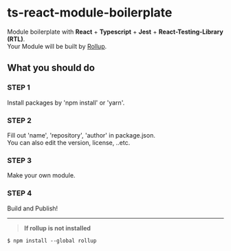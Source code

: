 # ts-react-module-boilerplate

Module boilerplate with **React** + **Typescript** + **Jest** + **React-Testing-Library (RTL)**.<br>
Your Module will be built by [Rollup](https://rollupjs.org/guide/en/).


## What you should do

### STEP 1
Install packages by 'npm install' or 'yarn'.

### STEP 2
Fill out 'name', 'repository', 'author' in package.json.<br>
You can also edit the version, license, ..etc.

### STEP 3
Make your own module.

### STEP 4
Build and Publish!

---
> **If rollup is not installed**

```
$ npm install --global rollup
```
